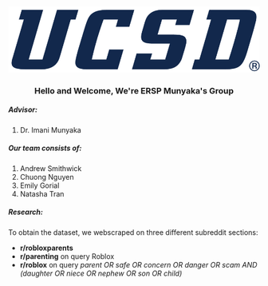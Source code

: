 ![ERSP Logo](images/uc_san_diego_tritons_logo_wordmark_2018_sportslogosnet-1154.png)

<h3 style="text-align: center;">Hello and Welcome, We're ERSP Munyaka's Group</h3>

##### Advisor:
1. Dr. Imani Munyaka

##### Our team consists of:
1. Andrew Smithwick
1. Chuong Nguyen
1. Emily Gorial
1. Natasha Tran

##### Research:
To obtain the dataset, we webscraped on three different subreddit sections:

- **r/robloxparents** 
- **r/parenting** on query Roblox
- **r/roblox** on query *parent OR safe OR concern OR danger OR scam AND (daughter OR niece OR nephew OR son OR child)*
